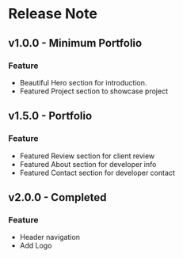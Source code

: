 # Release Note

## v1.0.0 - Minimum Portfolio

### Feature

- Beautiful Hero section for introduction.
- Featured Project section to showcase project

## v1.5.0 - Portfolio

### Feature

- Featured Review section for client review
- Featured About section for developer info
- Featured Contact section for developer contact

## v2.0.0 - Completed

### Feature

- Header navigation
- Add Logo
